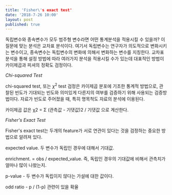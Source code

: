 ```yaml
---
title: 'Fisher\'s exact test'
date: '2018-7-26 10:00'
layout: post
published: true
---
```


독립변수와 종속변수가 모두 범주형 변수라면 어떤 통계분석을 적용시킬 수 있을까? 이 질문에 맞는 분석은 교차표 분석이다. 여기서 독립변수는 연구자가 의도적으로 변화시키는 변수이고, 종속변수는 독립변수의 변화에 의해서 변화하는 변수를 지칭한다. 교차표 분석을 통해 설정 방법에 따라 여러가지 분석을 적용시킬 수가 있는데 대표적인 방법이 카이제곱과 피셔의 정확도 검정이다. 

*Chi-squared Test*

chi-squared test, 또는 $\chi^2$ test 검정은 카이제곱 분포에 기초한 통계적 방법으로, 관찰된 빈도가 기대되는 빈도와 의미있게 다른지의 여부를 검증하기 위해 사용되는 검증방법이다. 자료가 빈도로 주어졌을 때, 특히 명목척도 자료의 분석에 이용된다. 

카이제곱 값은 χ2 = Σ (관측값 - 기댓값)2 / 기댓값 으로 계산한다.

*Fisher's Exact Test*

Fisher's exact test는 두개의 feature가 서로 연관이 있다는 것을 검정하는 중요한 방법으로 알려져 있다. 


expected value. 두 변수가 독립인 경우에 대해서 기대값.

enrichment. = obs / expected_value. 즉, 독립인 경우의 기대값에 비해서 관측치가 얼마나 많이 나왔는지. 

p-value - 두 변수가 독립이지 않다는 가설에 대한 값이다. 

odd ratio - p / (1-p) 관련이 있을 확율
 
